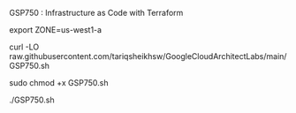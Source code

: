 GSP750 : Infrastructure as Code with Terraform 

export ZONE=us-west1-a

curl -LO raw.githubusercontent.com/tariqsheikhsw/GoogleCloudArchitectLabs/main/GSP750.sh

sudo chmod +x GSP750.sh

./GSP750.sh




